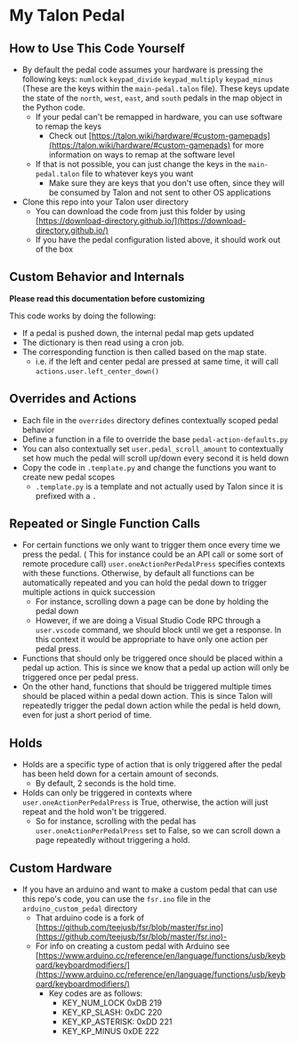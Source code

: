 # My Talon Pedal

## How to Use This Code Yourself

- By default the pedal code assumes your hardware is pressing the following keys: `numlock` `keypad_divide` `keypad_multiply` `keypad_minus` (These are the keys within the `main-pedal.talon` file). These keys update the state of the `north`, `west`, `east`, and `south` pedals in the map object in the Python code.
  - If your pedal can't be remapped in hardware, you can use software to remap the keys
    - Check out [https://talon.wiki/hardware/#custom-gamepads](https://talon.wiki/hardware/#custom-gamepads) for more information on ways to remap at the software level
  - If that is not possible, you can just change the keys in the `main-pedal.talon` file to whatever keys you want
    - Make sure they are keys that you don't use often, since they will be consumed by Talon and not sent to other OS applications
- Clone this repo into your Talon user directory
  - You can download the code from just this folder by using [https://download-directory.github.io/](https://download-directory.github.io/)
  - If you have the pedal configuration listed above, it should work out of the box

## Custom Behavior and Internals

**Please read this documentation before customizing**

This code works by doing the following:

- If a pedal is pushed down, the internal pedal map gets updated
- The dictionary is then read using a cron job.
- The corresponding function is then called based on the map state.
  - i.e. if the left and center pedal are pressed at same time, it will call `actions.user.left_center_down()`

## Overrides and Actions

- Each file in the `overrides` directory defines contextually scoped pedal behavior
- Define a function in a file to override the base `pedal-action-defaults.py`
- You can also contextually set `user.pedal_scroll_amount` to contextually set how much the pedal will scroll up/down every second it is held down
- Copy the code in `.template.py` and change the functions you want to create new pedal scopes
  - `.template.py` is a template and not actually used by Talon since it is prefixed with a `.`

## Repeated or Single Function Calls

- For certain functions we only want to trigger them once every time we press the pedal. ( This for instance could be an API call or some sort of remote procedure call) `user.oneActionPerPedalPress` specifies contexts with these functions. Otherwise, by default all functions can be automatically repeated and you can hold the pedal down to trigger multiple actions in quick succession
  - For instance, scrolling down a page can be done by holding the pedal down
  - However, if we are doing a Visual Studio Code RPC through a `user.vscode` command, we should block until we get a response. In this context it would be appropriate to have only one action per pedal press.
- Functions that should only be triggered once should be placed within a pedal up action. This is since we know that a pedal up action will only be triggered once per pedal press.
- On the other hand, functions that should be triggered multiple times should be placed within a pedal down action. This is since Talon will repeatedly trigger the pedal down action while the pedal is held down, even for just a short period of time.

## Holds

- Holds are a specific type of action that is only triggered after the pedal has been held down for a certain amount of seconds.
  - By default, 2 seconds is the hold time.
- Holds can only be triggered in contexts where `user.oneActionPerPedalPress` is True, otherwise, the action will just repeat and the hold won't be triggered.
  - So for instance, scrolling with the pedal has `user.oneActionPerPedalPress` set to False, so we can scroll down a page repeatedly without triggering a hold.

## Custom Hardware

- If you have an arduino and want to make a custom pedal that can use this repo's code, you can use the `fsr.ino` file in the `arduino_custom_pedal` directory
  - That arduino code is a fork of [https://github.com/teejusb/fsr/blob/master/fsr.ino](https://github.com/teejusb/fsr/blob/master/fsr.ino)-
  - For info on creating a custom pedal with Arduino see [https://www.arduino.cc/reference/en/language/functions/usb/keyboard/keyboardmodifiers/](https://www.arduino.cc/reference/en/language/functions/usb/keyboard/keyboardmodifiers/)
    - Key codes are as follows:
      - KEY_NUM_LOCK 0xDB 219
      - KEY_KP_SLASH: 0xDC 220
      - KEY_KP_ASTERISK: 0xDD 221
      - KEY_KP_MINUS 0xDE 222
